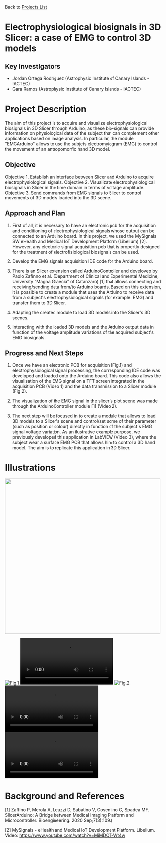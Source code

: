 Back to [Projects List](../../README.md#ProjectsList)

# Electrophysiological biosignals in 3D Slicer: a case of EMG to control 3D models

## Key Investigators

- Jordan Ortega Rodríguez (Astrophysic Institute of Canary Islands - IACTEC)
- Gara Ramos (Astrophysic Institute of Canary Islands - IACTEC)

# Project Description

The aim of this project is to acquire and visualize electrophysiological biosignals in 3D Slicer through Arduino, 
as these bio-signals can provide information on physiological data of the subject that can complement other applications 
based on image analysis. In particular, the module "EMGArduino" allows to use the subjets electromyiogram (EMG) 
to control the movement of an antropomorfic hand 3D model.

## Objective

Objective 1. Establish an interface between Slicer and Arduino to acquire electrophysiological signals.
Objective 2. Visualizate electrophysiological biosignals in Slicer in the time domain in terms of voltage amplitude. 
Objective 3. Send commands from EMG signals to Slicer to control movements of 3D models loaded into the 3D scene.


## Approach and Plan

1. First of all, it is necessary to have an electronic pcb for the acquisition and conditioning of electrophysiological 
   signals whose output can be connected to an Arduino board. In this project, we used the MySignals SW eHealth 
   and Medical IoT Development Platform (Libelium) [2]. However, any electonic signal acquisition pcb that is 
   propertly designed for the treatment of electrofisiological biosignals can be used.  

2. Develop the EMG signals acquisition IDE code for the Arduino board.
 
3. There is an Slicer extension called ArduinoController and develovep by Paolo Zafinno et al. (Department of Clinical 
   and Experimental Medicine, University “Magna Graecia” of Catanzaro) [1] that allows connecting and receiving/sending 
   data from/to Arduino boards. Based on this extension, it is possible to create a module that uses the Arduino to receive
   data from a subject's electrophysiological signals (for example: EMG) and transfer them to 3D Slicer.

4. Adapting the created module to load 3D models into the Slicer's 3D scenes.

5. Interacting with the loaded 3D models and the Arduino output data in function of the voltage amplitude variations 
   of the acquired subject's EMG biosignals. 


## Progress and Next Steps

1. Once we have an electronic PCB for acquisition (Fig.1) and electrophysiological signal processing, 
   the corresponding IDE code was developed and loaded onto the Arduino board. This code also allows the visualisation 
   of the EMG signal on a TFT screen integrated in the acquisition PCB (Video 1) and 
   the data transmission to a Slicer module (Fig.2).

2. The visualization of the EMG signal in the slicer's plot scene was made through the ArduinoController module [1] (Video 2).

3. The next step will be focused in to create a module that allows to load 3D models to a Slicer's scene and control/set some of their parameter
   (such as position or colour) directly in function of the subject´s EMG signal voltage variation. As an ilustrative example purpose, 
   we previously developed this application in LabVIEW (Video 3), where the subject wear a surface EMG PCB that allows 
   him to control a 3D hand model. The aim is to replicate this application in 3D Slicer.


# Illustrations
<img src="https://github.com/JordanOrt/EMG_Slicer/blob/1546b5817a2116dead5ebac659b9e32520a62fc6/MySiganIoT.jpg" width="500"/>

![Fig.1](https://github.com/JordanOrt/EMG_Slicer/blob/1546b5817a2116dead5ebac659b9e32520a62fc6/MySiganIoT.jpg)
![Video 1 (EMG DAQ-Arduino)](https://github.com/JordanOrt/EMG_Slicer/blob/1546b5817a2116dead5ebac659b9e32520a62fc6/EMG_MySignals-Arduino.mp4)
![Fig.2](https://github.com/JordanOrt/EMG_Slicer/blob/1546b5817a2116dead5ebac659b9e32520a62fc6/EMG-Arduino%20Plot.png)
![Video 2 (Real time streamming of EMG data from Arduino to 3D Slicer)](https://github.com/JordanOrt/EMG_Slicer/blob/1546b5817a2116dead5ebac659b9e32520a62fc6/EMG_Slicer.mp4)
![Video 3 (Example of controlling a 3D hand model by EMG signals developed in LabVIEW interface)](https://github.com/JordanOrt/EMG_Slicer/blob/1546b5817a2116dead5ebac659b9e32520a62fc6/EMG_Hand_Labview.mp4)


# Background and References

[1] Zaffino P, Merola A, Leuzzi D, Sabatino V, Cosentino C, Spadea MF. SlicerArduino: A Bridge between Medical 
    Imaging Platform and Microcontroller. Bioengineering. 2020 Sep;7(3):109.)

[2] MySignals - eHealth and Medical IoT Development Platform. Libelium. Video: https://www.youtube.com/watch?v=MiMDOT-Wt4w
